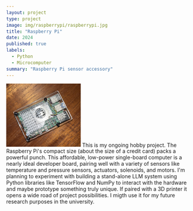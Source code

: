 ```yaml
---
layout: project
type: project
image: img/raspberrypi/raspberrypi.jpg
title: "Raspberry Pi"
date: 2024
published: true
labels:
  - Python
  - Microcomputer
summary: "Raspberry Pi sensor accessory"
---
```

<img width="200px" class="rounded float-start pe-4" src="../img/raspberrypi/raspberrypi3.jpg"> This is my ongoing hobby project. The Raspberry Pi's compact size (about the size of a credit card) packs a powerful punch. This affordable, low-power single-board computer is a nearly ideal developer board, 
pairing well with a variety of sensors like temperature and pressure sensors, actuators, solenoids, and motors. I'm planning to experiment with building a stand-alone LLM system using Python libraries like TensorFlow and NumPy to interact with the hardware and maybe prototype something truly unique. 
If paired with a 3D printer it opens a wide road of project possibilities. I migth use it for my future research purposes in the university.
